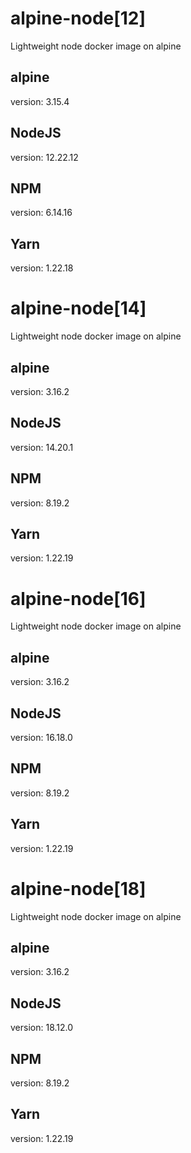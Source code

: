 # alpine-node[12]
Lightweight node docker image on alpine

## alpine
version: 3.15.4

## NodeJS
version: 12.22.12

## NPM
version: 6.14.16

## Yarn
version: 1.22.18

# alpine-node[14]
Lightweight node docker image on alpine

## alpine
version: 3.16.2

## NodeJS
version: 14.20.1

## NPM
version: 8.19.2

## Yarn
version: 1.22.19

# alpine-node[16]
Lightweight node docker image on alpine

## alpine
version: 3.16.2

## NodeJS
version: 16.18.0

## NPM
version: 8.19.2

## Yarn
version: 1.22.19

# alpine-node[18]
Lightweight node docker image on alpine

## alpine
version: 3.16.2

## NodeJS
version: 18.12.0

## NPM
version: 8.19.2

## Yarn
version: 1.22.19
